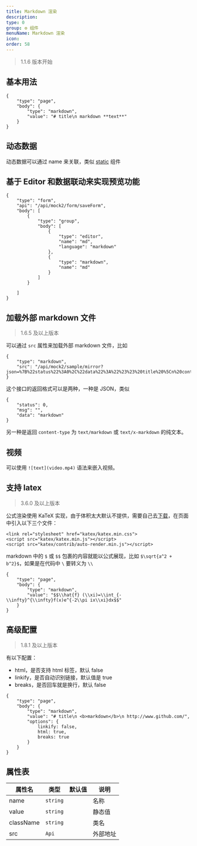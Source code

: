 ```yaml
---
title: Markdown 渲染
description:
type: 0
group: ⚙ 组件
menuName: Markdown 渲染
icon:
order: 58
---
```


> 1.1.6 版本开始

## 基本用法

```schema
{
    "type": "page",
    "body": {
        "type": "markdown",
        "value": "# title\n markdown **text**"
    }
}
```

## 动态数据

动态数据可以通过 name 来关联，类似 [static](form/static) 组件

## 基于 Editor 和数据联动来实现预览功能

```schema: scope="body"
{
    "type": "form",
    "api": "/api/mock2/form/saveForm",
    "body": [
        {
            "type": "group",
            "body": [
                {
                    "type": "editor",
                    "name": "md",
                    "language": "markdown"
                },
                {
                    "type": "markdown",
                    "name": "md"
                }
            ]
        }

    ]
}
```

## 加载外部 markdown 文件

> 1.6.5 及以上版本

可以通过 `src` 属性来加载外部 markdown 文件，比如

```schema: scope="body"
{
    "type": "markdown",
    "src": "/api/mock2/sample/mirror?json=%7B%22status%22%3A0%2C%22data%22%3A%22%23%23%20title%20%5Cn%20content%22%7D"
}
```

这个接口的返回格式可以是两种，一种是 JSON，类似

```
{
    "status": 0,
    "msg": "",
    "data": "markdown"
}
```

另一种是返回 `content-type` 为 `text/markdown` 或 `text/x-markdown` 的纯文本。

## 视频

可以使用 `![text](video.mp4)` 语法来嵌入视频。

## 支持 latex

> 3.6.0 及以上版本

公式渲染使用 KaTeX 实现，由于体积太大默认不提供，需要自己去[下载](https://github.com/KaTeX/KaTeX/releases)，在页面中引入以下三个文件：

```
<link rel="stylesheet" href="katex/katex.min.css">
<script src="katex/katex.min.js"></script>
<script src="katex/contrib/auto-render.min.js"></script>
```

markdown 中的 `$` 或 `$$` 包裹的内容就能以公式展现，比如 `$\sqrt{a^2 + b^2}$`，如果是在代码中 `\` 要转义为 `\\`

```schema
{
    "type": "page",
    "body": {
        "type": "markdown",
        "value": "$$\\hat{f} (\\xi)=\\int_{-\\infty}^{\\infty}f(x)e^{-2\\pi ix\\xi}dx$$"
    }
}
```

## 高级配置

> 1.8.1 及以上版本

有以下配置：

- html，是否支持 html 标签，默认 false
- linkify，是否自动识别链接，默认值是 true
- breaks，是否回车就是换行，默认 false

```schema
{
    "type": "page",
    "body": {
        "type": "markdown",
        "value": "# title\n <b>markdown</b>\n http://www.github.com/",
        "options": {
            linkify: false,
            html: true,
            breaks: true
        }
    }
}
```

## 属性表

| 属性名    | 类型     | 默认值 | 说明     |
| --------- | -------- | ------ | -------- |
| name      | `string` |        | 名称     |
| value     | `string` |        | 静态值   |
| className | `string` |        | 类名     |
| src       | `Api`    |        | 外部地址 |

